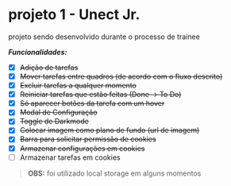 # projeto 1 - Unect Jr.
projeto sendo desenvolvido durante o processo de trainee

***Funcionalidades:***
 - [x] ~~Adição de tarefas~~
 - [x] ~~Mover tarefas entre quadros (de acordo com o fluxo descrito)~~  
 - [x] ~~Excluir tarefas a qualquer momento~~
 - [x] ~~Reiniciar tarefas que estão feitas (Done → To Do)~~  
 - [x] ~~Só aparecer botões da tarefa com um hover~~
 - [x] ~~Modal de Configuração~~  
 - [x] ~~Toggle de Darkmode~~ 
 - [x] ~~Colocar imagem como plano de fundo (url de imagem)~~  
 - [x] ~~Barra para solicitar permissão de cookies~~
 - [x] ~~Armazenar configurações em cookies~~ 
 - [ ]  Armazenar tarefas em cookies
  > **OBS:** foi utilizado local storage em alguns momentos
